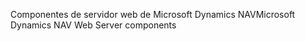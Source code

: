 <span data-ttu-id="fe553-101">Componentes de servidor web de Microsoft Dynamics NAV</span><span class="sxs-lookup"><span data-stu-id="fe553-101">Microsoft Dynamics NAV Web Server components</span></span>